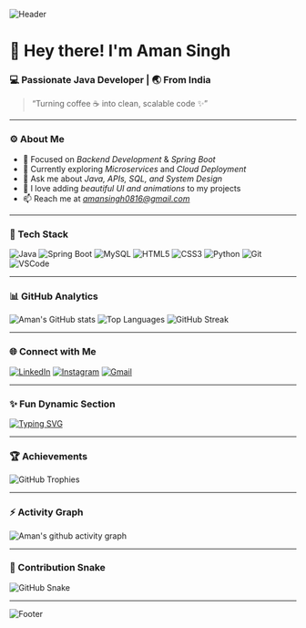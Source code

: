 <!-- HEADER BANNER (optional - upload your own to GitHub and replace the link) -->
![Header](https://capsule-render.vercel.app/api?type=waving&color=0:1e90ff,100:00fa9a&height=200&section=header&text=Aman%20Singh%20🚀&fontSize=45&fontColor=ffffff&animation=twinkling)

# 👋 Hey there! I'm Aman Singh  
### 💻 Passionate Java Developer | 🌏 From India  

> “Turning coffee ☕ into clean, scalable code ✨”

---

### ⚙ About Me  
- 🎯 Focused on *Backend Development* & *Spring Boot*  
- 🌱 Currently exploring *Microservices* and *Cloud Deployment*  
- 💬 Ask me about *Java, APIs, SQL, and System Design*  
- 🎨 I love adding *beautiful UI and animations* to my projects  
- 📫 Reach me at *amansingh0816@gmail.com*

---

### 🧩 Tech Stack  

![Java](https://img.shields.io/badge/Java-ED8B00?style=for-the-badge&logo=openjdk&logoColor=white)
![Spring Boot](https://img.shields.io/badge/SpringBoot-6DB33F?style=for-the-badge&logo=springboot&logoColor=white)
![MySQL](https://img.shields.io/badge/MySQL-005C84?style=for-the-badge&logo=mysql&logoColor=white)
![HTML5](https://img.shields.io/badge/HTML5-E34F26?style=for-the-badge&logo=html5&logoColor=white)
![CSS3](https://img.shields.io/badge/CSS3-1572B6?style=for-the-badge&logo=css3&logoColor=white)
![Python](https://img.shields.io/badge/Python-3776AB?style=for-the-badge&logo=python&logoColor=white)
![Git](https://img.shields.io/badge/Git-F05032?style=for-the-badge&logo=git&logoColor=white)
![VSCode](https://img.shields.io/badge/VSCode-0078d7?style=for-the-badge&logo=visualstudiocode&logoColor=white)

---

### 📊 GitHub Analytics  

![Aman's GitHub stats](https://github-readme-stats.vercel.app/api?username=amansingh0816&show_icons=true&theme=tokyonight&hide_border=true)
![Top Languages](https://github-readme-stats.vercel.app/api/top-langs/?username=amansingh0816&layout=compact&theme=tokyonight&hide_border=true)
![GitHub Streak](https://streak-stats.demolab.com/?user=amansingh0816&theme=tokyonight&hide_border=true)

---

### 🌐 Connect with Me  

[![LinkedIn](https://img.shields.io/badge/LinkedIn-0A66C2?style=for-the-badge&logo=linkedin&logoColor=white)](https://linkedin.com/in/amansingh0816)
[![Instagram](https://img.shields.io/badge/Instagram-E4405F?style=for-the-badge&logo=instagram&logoColor=white)](https://instagram.com/amansingh0816)
[![Gmail](https://img.shields.io/badge/Gmail-D14836?style=for-the-badge&logo=gmail&logoColor=white)](mailto:amansingh0816@gmail.com)

---

### ✨ Fun Dynamic Section  

[![Typing SVG](https://readme-typing-svg.herokuapp.com?font=Fira+Code&size=22&pause=1000&color=00F79E&width=500&lines=Backend+Developer+💻;Java+Enthusiast+☕;Problem+Solver+🧠;Always+Learning+📚)](https://git.io/typing-svg)

---

### 🏆 Achievements  

![GitHub Trophies](https://github-profile-trophy.vercel.app/?username=amansingh0816&theme=tokyonight&no-frame=true&margin-w=10)

---

### ⚡ Activity Graph  

![Aman's github activity graph](https://github-readme-activity-graph.vercel.app/graph?username=amansingh0816&theme=tokyo-night)

---

### 🐍 Contribution Snake  

![GitHub Snake](https://github.com/amansingh0816/amansingh0816/blob/output/github-contribution-grid-snake.svg)

---

<!-- FOOTER -->
![Footer](https://capsule-render.vercel.app/api?type=waving&color=0:00fa9a,100:1e90ff&height=120&section=footer)
